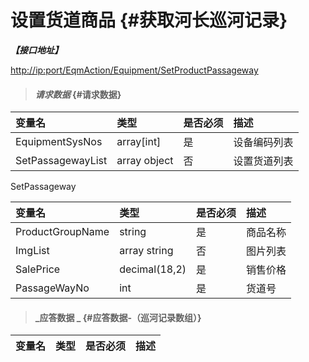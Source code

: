 # 设置货道商品 {#获取河长巡河记录}

_**【接口地址】**_

[http://ip:port/EqmAction/Equipment/SetProductPassageway](http://ip:port/EqmAction/Equipment/SetProductPassageway)

> #### _请求数据_ {#请求数据}

| 变量名 | 类型 | 是否必须 | 描述 |
| :--- | :--- | :--- | :--- |
| EquipmentSysNos | array\[int\] | 是 | 设备编码列表 |
| SetPassagewayList | array object | 否 | 设置货道列表 |

SetPassageway

| 变量名 | 类型 | 是否必须 | 描述 |
| :--- | :--- | :--- | :--- |
| ProductGroupName | string | 是 | 商品名称 |
| ImgList | array string | 否 | 图片列表 |
| SalePrice | decimal\(18,2\) | 是 | 销售价格 |
| PassageWayNo | int | 是 | 货道号 |

> #### _应答数据 _ {#应答数据-（巡河记录数组）}

| 变量名 | 类型 | 是否必须 | 描述 |
| :--- | :--- | :--- | :--- |




